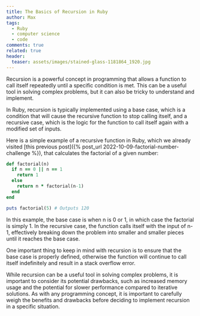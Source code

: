 ```yaml
---
title: The Basics of Recursion in Ruby
author: Max
tags:
  - Ruby
  - computer science
  - code
comments: true
related: true
header:
  teaser: assets/images/stained-glass-1181864_1920.jpg
---
```


Recursion is a powerful concept in programming that allows a function to call itself repeatedly until a specific condition is met. This can be a useful tool in solving complex problems, but it can also be tricky to understand and implement.

In Ruby, recursion is typically implemented using a base case, which is a condition that will cause the recursive function to stop calling itself, and a recursive case, which is the logic for the function to call itself again with a modified set of inputs.

Here is a simple example of a recursive function in Ruby, which we already visited [this previous post]({% post_url 2022-10-09-factorial-number-challenge %}), that calculates the factorial of a given number:
~~~ruby
def factorial(n)
  if n == 0 || n == 1
    return 1
  else
    return n * factorial(n-1)
  end
end

puts factorial(5) # Outputs 120
~~~
In this example, the base case is when n is 0 or 1, in which case the factorial is simply 1. In the recursive case, the function calls itself with the input of n-1, effectively breaking down the problem into smaller and smaller pieces until it reaches the base case.

One important thing to keep in mind with recursion is to ensure that the base case is properly defined, otherwise the function will continue to call itself indefinitely and result in a stack overflow error.

While recursion can be a useful tool in solving complex problems, it is important to consider its potential drawbacks, such as increased memory usage and the potential for slower performance compared to iterative solutions. As with any programming concept, it is important to carefully weigh the benefits and drawbacks before deciding to implement recursion in a specific situation.
